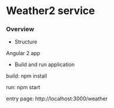# Weather2 service


### Overview
* Structure

Angular 2 app

* Build and run application

build: npm install

run: npm start

entry page: http://localhost:3000/weather
